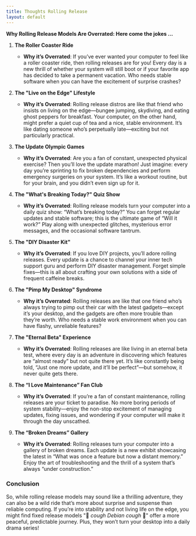 ```yaml
---
title: Thoughts Rolling Release
layout: default
---
```


**Why Rolling Release Models Are Overrated: Here come the jokes ...**

1. **The Roller Coaster Ride**
   - **Why it’s Overrated**: If you’ve ever wanted your computer to feel like a roller coaster ride, then rolling releases are for you! Every day is a new thrill of whether your system will still boot or if your favorite app has decided to take a permanent vacation. Who needs stable software when you can have the excitement of surprise crashes?

2. **The "Live on the Edge" Lifestyle**
   - **Why it’s Overrated**: Rolling release distros are like that friend who insists on living on the edge—bungee jumping, skydiving, and eating ghost peppers for breakfast. Your computer, on the other hand, might prefer a quiet cup of tea and a nice, stable environment. It’s like dating someone who’s perpetually late—exciting but not particularly practical.

3. **The Update Olympic Games**
   - **Why it’s Overrated**: Are you a fan of constant, unexpected physical exercise? Then you’ll love the update marathon! Just imagine: every day you’re sprinting to fix broken dependencies and perform emergency surgeries on your system. It’s like a workout routine, but for your brain, and you didn’t even sign up for it.

4. **The "What's Breaking Today?" Quiz Show**
   - **Why it’s Overrated**: Rolling release models turn your computer into a daily quiz show: “What’s breaking today?” You can forget regular updates and stable software; this is the ultimate game of “Will it work?” Play along with unexpected glitches, mysterious error messages, and the occasional software tantrum.

5. **The "DIY Disaster Kit"**
   - **Why it’s Overrated**: If you love DIY projects, you’ll adore rolling releases. Every update is a chance to channel your inner tech support guru and perform DIY disaster management. Forget simple fixes—this is all about crafting your own solutions with a side of frequent caffeine breaks.

6. **The "Pimp My Desktop" Syndrome**
   - **Why it’s Overrated**: Rolling releases are like that one friend who’s always trying to pimp out their car with the latest gadgets—except it’s your desktop, and the gadgets are often more trouble than they’re worth. Who needs a stable work environment when you can have flashy, unreliable features?

7. **The "Eternal Beta" Experience**
   - **Why it’s Overrated**: Rolling releases are like living in an eternal beta test, where every day is an adventure in discovering which features are “almost ready” but not quite there yet. It’s like constantly being told, “Just one more update, and it’ll be perfect”—but somehow, it never quite gets there.

8. **The “I Love Maintenance” Fan Club**
   - **Why it’s Overrated**: If you’re a fan of constant maintenance, rolling releases are your ticket to paradise. No more boring periods of system stability—enjoy the non-stop excitement of managing updates, fixing issues, and wondering if your computer will make it through the day unscathed.

9. **The “Broken Dreams” Gallery**
   - **Why it’s Overrated**: Rolling releases turn your computer into a gallery of broken dreams. Each update is a new exhibit showcasing the latest in “What was once a feature but now a distant memory.” Enjoy the art of troubleshooting and the thrill of a system that’s always “under construction.”

### Conclusion

So, while rolling release models may sound like a thrilling adventure, they can also be a wild ride that’s more about surprise and suspense than reliable computing. If you’re into stability and not living life on the edge, you might find fixed release models "🚀 *cough Debian cough* 🚀" offer a more peaceful, predictable journey. Plus, they won’t turn your desktop into a daily drama series!

